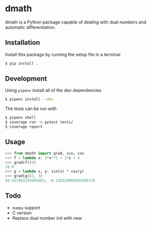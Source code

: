 # dmath

dmath is a Python package capable of dealing with dual numbers and automatic differentiation.

## Installation

Install this package by running the setup file in a terminal

```bash
$ pip install .
```

## Development

Using `pipenv` install all of the dev dependencies
```bash
$ pipenv install --dev
```
The tests can be run with
```bash
$ pipenv shell
$ coverage run -m pytest tests/
$ coverage report
```

## Usage

```python
>>> from dmath import grad, sin, cos
>>> f = lambda x: 3*x**2 + 1*x + 4
>>> grad(f)(3)
19.0
>>> g = lambda x, y: sin(x) * cos(y)
>>> grad(g)(2, 3)
(0.411982245665683, -0.12832006020245673)
```

## Todo

* `numpy` support
* C version
* Replace dual number init with new
